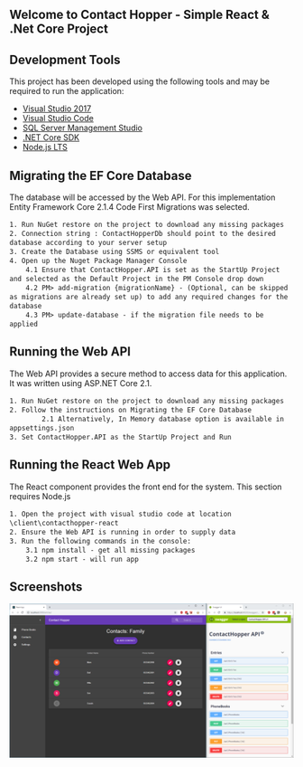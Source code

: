 ## Welcome to Contact Hopper - Simple React & .Net Core Project


## Development Tools

This project has been developed using the following tools and may be required to run the application:

 * [Visual Studio 2017](https://visualstudio.microsoft.com/downloads/)
 * [Visual Studio Code](https://visualstudio.microsoft.com/downloads/)
 * [SQL Server Management Studio](https://docs.microsoft.com/en-us/sql/ssms/download-sql-server-management-studio-ssms?view=sql-server-2017)
 * [.NET Core SDK](https://www.microsoft.com/net/download)
 * [Node.js LTS](https://nodejs.org/en/)


## Migrating the EF Core Database

The database will be accessed by the Web API. For this implementation Entity Framework Core 2.1.4 Code First Migrations was selected.

    1. Run NuGet restore on the project to download any missing packages
    2. Connection string : ContactHopperDb should point to the desired database according to your server setup
    3. Create the Database using SSMS or equivalent tool
    4. Open up the Nuget Package Manager Console
    	4.1 Ensure that ContactHopper.API is set as the StartUp Project and selected as the Default Project in the PM Console drop down
    	4.2 PM> add-migration {migrationName} - (Optional, can be skipped as migrations are already set up) to add any required changes for the database
    	4.3 PM> update-database - if the migration file needs to be applied


## Running the Web API

The Web API provides a secure method to access data for this application. It was written using ASP.NET Core 2.1.

    1. Run NuGet restore on the project to download any missing packages
    2. Follow the instructions on Migrating the EF Core Database
            2.1 Alternatively, In Memory database option is available in appsettings.json
    3. Set ContactHopper.API as the StartUp Project and Run


## Running the React Web App

The React component provides the front end for the system. This section requires Node.js

    1. Open the project with visual studio code at location \client\contacthopper-react
    2. Ensure the Web API is running in order to supply data
    3. Run the following commands in the console:
    	3.1 npm install - get all missing packages
    	3.2 npm start - will run app
        
## Screenshots
![ScreenShot](https://raw.githubusercontent.com/Ceasius/ContactHopper/master/content/readme.PNG)
